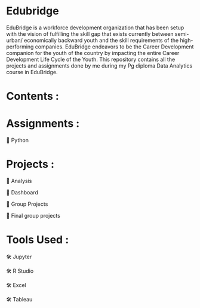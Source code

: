 # Edubridge

EduBridge is a workforce development organization that has been setup with the vision of fulfilling the skill gap that exists currently between semi-urban/ economically backward youth and the skill requirements of the high-performing companies. EduBridge endeavors to be the Career Development companion for the youth of the country by impacting the entire Career Development Life Cycle of the Youth. This repository contains all the projects and assignments done by me during my Pg diploma Data Analytics course in EduBridge.


# Contents :



# Assignments :

🔲 Python

# Projects :

🔲 Analysis

🔲 Dashboard

🔲 Group Projects

🔲 Final group projects

# Tools Used :


🛠 Jupyter

🛠 R Studio

🛠 Excel

🛠 Tableau
